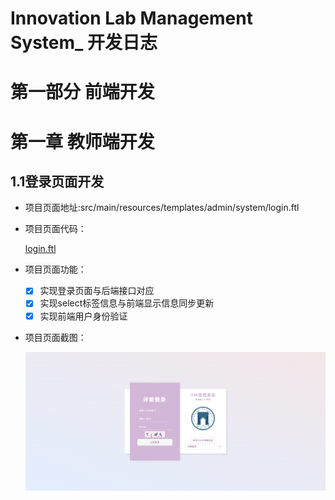 # Innovation Lab Management System_ 开发日志

# 第一部分 前端开发

# 第一章 教师端开发

## 1.1登录页面开发

- 项目页面地址:src/main/resources/templates/admin/system/login.ftl
- 项目页面代码：
    
    [login.ftl](Innovation%20Lab%20Management%20System_%20%E5%BC%80%E5%8F%91%E6%97%A5%E5%BF%97%2085abb355fc5640b4b8f84692efffdb68/Untitled.txt)
    
- 项目页面功能：
    - [x]  实现登录页面与后端接口对应
    - [x]  实现select标签信息与前端显示信息同步更新
    - [x]  实现前端用户身份验证
- 项目页面截图：
    
    ![Untitled](Innovation%20Lab%20Management%20System_%20%E5%BC%80%E5%8F%91%E6%97%A5%E5%BF%97%2085abb355fc5640b4b8f84692efffdb68/Untitled.png)
